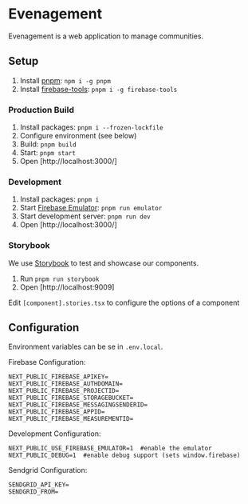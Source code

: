 # Evenagement

Evenagement is a web application to manage communities.


## Setup

1. Install [pnpm](https://pnpm.js.org): `npm i -g pnpm`
2. Install [firebase-tools](https://firebase.google.com/docs/cli): `pnpm i -g firebase-tools`

### Production Build

1. Install packages: `pnpm i --frozen-lockfile`
2. Configure environment (see below)
3. Build: `pnpm build`
4. Start: `pnpm start`
5. Open [http://localhost:3000/]

### Development

1. Install packages: `pnpm i`
2. Start [Firebase Emulator](https://firebase.google.com/docs/emulator-suite): `pnpm run emulator`
2. Start development server: `pnpm run dev`
3. Open [http://localhost:3000/]

### Storybook

We use [Storybook](https://storybook.js.org) to test and showcase our components.

1. Run `pnpm run storybook`
2. Open [http://localhost:9009]

Edit `[component].stories.tsx` to configure the options of a component


## Configuration

Environment variables can be se in `.env.local`.

Firebase Configuration:

```
NEXT_PUBLIC_FIREBASE_APIKEY=
NEXT_PUBLIC_FIREBASE_AUTHDOMAIN=
NEXT_PUBLIC_FIREBASE_PROJECTID=
NEXT_PUBLIC_FIREBASE_STORAGEBUCKET=
NEXT_PUBLIC_FIREBASE_MESSAGINGSENDERID=
NEXT_PUBLIC_FIREBASE_APPID=
NEXT_PUBLIC_FIREBASE_MEASUREMENTID=
```

Development Configuration:

```
NEXT_PUBLIC_USE_FIREBASE_EMULATOR=1  #enable the emulator
NEXT_PUBLIC_DEBUG=1  #enable debug support (sets window.firebase)
```

Sendgrid Configuration:

```
SENDGRID_API_KEY=
SENDGRID_FROM=
```
